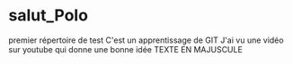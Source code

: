 # salut_Polo
premier répertoire de test
C'est un apprentissage de GIT
J'ai vu une vidéo sur youtube qui donne une bonne idée 
TEXTE EN MAJUSCULE
